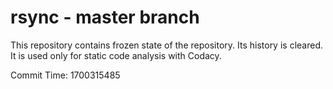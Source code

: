 # rsync - master branch

This repository contains frozen state of the repository.
Its history is cleared. It is used only for static code
analysis with Codacy.

Commit Time: 1700315485